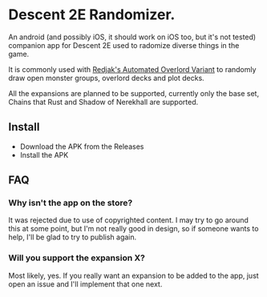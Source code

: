 # Descent 2E Randomizer.

An android (and possibly iOS, it should work on iOS too, but it's not tested) companion app for Descent 2E used to radomize diverse things in the game.

It is commonly used with [Redjak's Automated Overlord Variant](https://boardgamegeek.com/thread/1350077/redjaks-automated-overlord-variant-v4) to randomly draw open monster groups, overlord decks and plot decks.

All the expansions are planned to be supported, currently only the base set, Chains that Rust and Shadow of Nerekhall are supported.

## Install

- Download the APK from the Releases
- Install the APK

## FAQ

### Why isn't the app on the store?
It was rejected due to use of copyrighted content. I may try to go around this at some point, but I'm not really good in design, so if someone wants to help, I'll be glad to try to publish again.

### Will you support the expansion X?
Most likely, yes. If you really want an expansion to be added to the app, just open an issue and I'll implement that one next.
